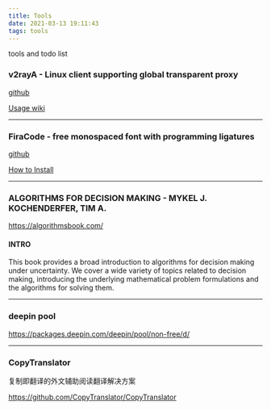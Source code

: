 ```yaml
---
title: Tools
date: 2021-03-13 19:11:43
tags: tools
---
```


tools and todo list

<!-- more -->

### v2rayA -  Linux client supporting global transparent proxy

[github](https://github.com/v2rayA/v2rayA)

[Usage wiki](https://github.com/v2rayA/v2rayA/wiki/Usage)

------

### FiraCode - free monospaced font with programming ligatures

[github](https://github.com/tonsky/FiraCode)

[How to Install](https://github.com/tonsky/FiraCode/wiki)


------

### ALGORITHMS FOR DECISION MAKING - MYKEL J. KOCHENDERFER, TIM A.

https://algorithmsbook.com/

#### INTRO

This book provides a broad introduction to algorithms for decision making under uncertainty. We cover a wide variety of topics related to decision making, introducing the underlying mathematical problem formulations and the algorithms for solving them.

------

### deepin pool
https://packages.deepin.com/deepin/pool/non-free/d/

------

### CopyTranslator

复制即翻译的外文辅助阅读翻译解决方案

https://github.com/CopyTranslator/CopyTranslator

